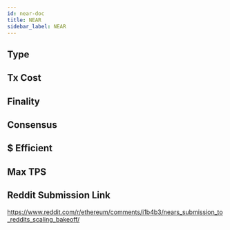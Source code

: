 ```yaml
---
id: near-doc
title: NEAR
sidebar_label: NEAR
---
```


## Type

## Tx Cost

## Finality

## Consensus

## $ Efficient

## Max TPS

## Reddit Submission Link

https://www.reddit.com/r/ethereum/comments/i1b4b3/nears_submission_to_reddits_scaling_bakeoff/
